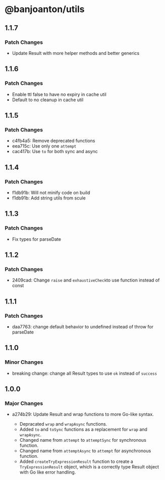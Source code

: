 # @banjoanton/utils

## 1.1.7

### Patch Changes

-   Update Result with more helper methods and better generics

## 1.1.6

### Patch Changes

-   Enable ttl false to have no expiry in cache util
-   Default to no cleanup in cache util

## 1.1.5

### Patch Changes

-   c4fb4a5: Remove deprecated functions
-   eea715c: Use only one `attempt`
-   cac417b: Use `to` for both sync and async

## 1.1.4

### Patch Changes

-   f1db91b: Will not minify code on build
-   f1db91b: Add string utils from scule

## 1.1.3

### Patch Changes

-   Fix types for parseDate

## 1.1.2

### Patch Changes

-   2409cad: Change `raise` and `exhaustiveCheck`to use function instead of const

## 1.1.1

### Patch Changes

-   daa7763: change default behavior to undefined instead of throw for parseDate

## 1.1.0

### Minor Changes

-   breaking change: change all Result types to use `ok` instead of `success`

## 1.0.0

### Major Changes

-   a274b29: Update Result and wrap functions to more Go-like syntax.

    -   Depracated `wrap` and `wrapAsync` functions.
    -   Added `to` and `toSync` functions as a replacement for `wrap` and `wrapAsync`.
    -   Changed name from `attempt` to `attemptSync` for synchronous function.
    -   Changed name from `attemptAsync` to `attempt` for asynchronous function.
    -   Added `createTryExpressionResult` function to create a `TryExpressionResult` object, which is a correctly type Result object with Go like error handling.
